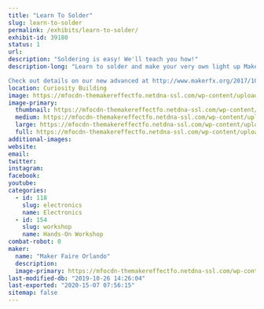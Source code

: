 ```yaml
---
title: "Learn To Solder"
slug: learn-to-solder
permalink: /exhibits/learn-to-solder/
exhibit-id: 39180
status: 1
url: 
description: "Soldering is easy! We'll teach you how!"
description-long: "Learn to solder and make your very own light up Makey Pin or level up with our new advanced kit!

Check out details on our new advanced at http://www.makerfx.org/2017/10/advanced-soldering-training-maker-faire-orlando-2017/"
location: Curiosity Building
image: https://mfocdn-themakereffectfo.netdna-ssl.com/wp-content/uploads/2017/10/15286750225_ae0ca0cc75_o-1024x683.jpg
image-primary:
  thumbnail: https://mfocdn-themakereffectfo.netdna-ssl.com/wp-content/uploads/2017/10/15286750225_ae0ca0cc75_o-150x150.jpg
  medium: https://mfocdn-themakereffectfo.netdna-ssl.com/wp-content/uploads/2017/10/15286750225_ae0ca0cc75_o-300x200.jpg
  large: https://mfocdn-themakereffectfo.netdna-ssl.com/wp-content/uploads/2017/10/15286750225_ae0ca0cc75_o-1024x683.jpg
  full: https://mfocdn-themakereffectfo.netdna-ssl.com/wp-content/uploads/2017/10/15286750225_ae0ca0cc75_o.jpg
additional-images:
website: 
email: 
twitter: 
instagram: 
facebook: 
youtube: 
categories:
  - id: 118
    slug: electronics
    name: Electronics
  - id: 154
    slug: workshop
    name: Hands-On Workshop
combat-robot: 0
maker:
  name: "Maker Faire Orlando"
  description:
  image-primary: https://mfocdn-themakereffectfo.netdna-ssl.com/wp-content/uploads/2017/10/makey.png
last-modified-db: "2019-10-26 14:26:04"
last-exported: "2020-15-07 07:56:15"
sitemap: false
---
```

